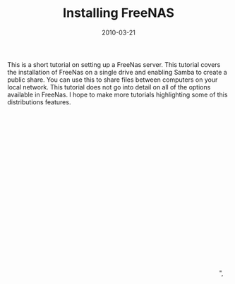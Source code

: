 ﻿---
layout: post
title: Installing FreeNAS
date: 2010-03-21
categories: None
---

This is a short tutorial on setting up a FreeNas server. This tutorial covers the installation of FreeNas on a single drive and enabling Samba to create a public share. You can use this to share files between computers on your local network.  This tutorial does not go into detail on all of the options available in FreeNas.  I hope to make more tutorials highlighting some of this distributions features.  
<object classid="clsid:d27cdb6e-ae6d-11cf-96b8-444553540000" width="480" height="385" codebase="http://download.macromedia.com/pub/shockwave/cabs/flash/swflash.cab#version=6,0,40,0"><param name="allowFullScreen" value="true"><param name="allowscriptaccess" value="always"><param name="src" value="http://www.youtube.com/v/l0K4bv4BqmY&hl=en_US&fs=1&"><param name="allowfullscreen" value="true"><embed type="application/x-shockwave-flash" width="480" height="385" src="http://www.youtube.com/v/l0K4bv4BqmY&hl=en_US&fs=1&" allowscriptaccess="always" allowfullscreen="true"></embed></object>",
